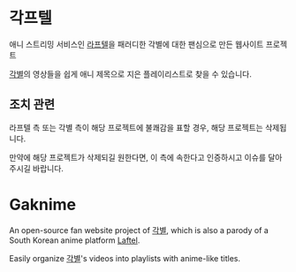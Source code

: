 # 각프텔

애니 스트리밍 서비스인 [라프텔](https://laftel.net)을 패러디한 각별에 대한 팬심으로 만든 웹사이트 프로젝트

[각별](https://www.youtube.com/c/각별)의 영상들을 쉽게 애니 제목으로 지은 플레이리스트로 찾을 수 있습니다.

## 조치 관련

라프텔 측 또는 각별 측이 해당 프로젝트에 불쾌감을 표할 경우, 해당 프로젝트는 삭제됩니다.

만약에 해당 프로젝트가 삭제되길 원한다면, 이 측에 속한다고 인증하시고 이슈를 달아주시길 바랍니다.

# Gaknime

An open-source fan website project of [각별](https://www.youtube.com/c/각별), which is also a parody of a South Korean anime platform [Laftel](https://laftel.net).

Easily organize [각별](https://www.youtube.com/c/각별)'s videos into playlists with anime-like titles.
